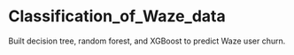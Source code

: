 # Classification_of_Waze_data
Built decision tree, random forest, and XGBoost to predict Waze user churn.
